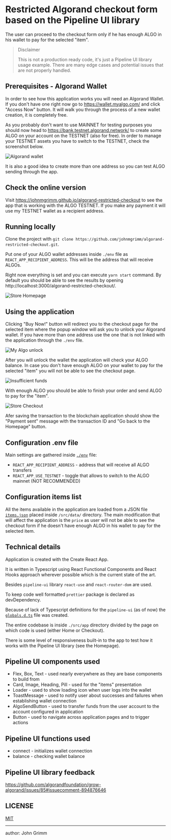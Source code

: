 # Restricted Algorand checkout form based on the Pipeline UI library

The user can proceed to the checkout form only if he has enough ALGO in his wallet to pay for the selected "item".

> Disclaimer
>
> This is not a production ready code, it's just a Pipeline UI library usage example.
> There are many edge cases and potential issues that are not properly handled.

## Prerequisites - Algorand Wallet

In order to see how this application works you will need an Algorand Wallet.
If you don't have one right now go to https://wallet.myalgo.com/ and click "Access Now" button.
It will walk you through the process of a new wallet creation, it is completely free.

As you probably don't want to use MAINNET for testing purposes you should now head to https://bank.testnet.algorand.network/ to create some ALGO on your account on the TESTNET (also for free).
In order to manage your TESTNET assets you have to switch to the TESTNET, check the screenshot below.

![Algorand wallet](./docs/wallet.png)

It is also a good idea to create more than one address so you can test ALGO sending through the app.

## Check the online version

Visit https://johnmgrimm.github.io/algorand-restricted-checkout to see the app that is working with the ALGO TESTNET.
If you make any payment it will use my TESTNET wallet as a recipient address.

## Running locally

Clone the project with `git clone https://github.com/johnmgrimm/algorand-restricted-checkout.git`.

Put one of your ALGO wallet addresses inside `./env` file as `REACT_APP_RECIPIENT_ADDRESS`. This will be the address that will receive ALGOs.

Right now everything is set and you can execute `yarn start` command.
By default you should be able to see the results by opening http://localhost:3000/algorand-restricted-checkout/.

![Store Homepage](./docs/store-home.png)

## Using the application

Clicking "Buy Now!" button will redirect you to the checkout page for the selected item where the popup window will ask you to unlock your Algorand wallet.
If you have more than one address use the one that is not linked with the application through the `./env` file.

![My Algo unlock](./docs/wallet-unlock.png)

After you will unlock the wallet the application will check your ALGO balance.
In case you don't have enough ALGO on your wallet to pay for the selected "item" you will not be able to see the checkout page.

![Insufficient funds](./docs/insufficient-funds.png)

With enough ALGO you should be able to finish your order and send ALGO to pay for the "item".

![Store Checkout](./docs/store-checkout.png)

Afer saving the transaction to the blockchain application should show the "Payment sent" message with the transaction ID and "Go back to the Homepage" button.

## Configuration .env file

Main settings are gathered inside [`./env`](./.env) file:

- `REACT_APP_RECIPIENT_ADDRESS` - address that will receive all ALGO transfers
- `REACT_APP_USE_TESTNET` - toggle that allows to switch to the ALGO mainnet (NOT RECOMMENDED)

## Configuration items list

All the items available in the application are loaded from a JSON file [`items.json`](./src/data/items.json) placed inside `/src/data/` directory.
The main modification that will affect the application is the `price` as user will not be able to see the checkout form if he doesn't have enough ALGO in his wallet to pay for the selected item.

## Technical details

Application is created with the Create React App.

It is written in Typescript using React Functional Components and React Hooks approach wherever possible which is the current state of the art.

Besides `pipeline-ui` library `react-use` and `react-router-dom` are used.

To keep code well formatted `prettier` package is declared as devDependency.

Because of lack of Typescript definitions for the `pipeline-ui` (as of now) the [`globals.d.ts`](./src/globals.d.ts) file was created.

The entire codebase is inside `./src/app` directory divided by the page on which code is
used (either Home or Checkout).

There is some level of responsiveness built-in to the app to test how it works with the Pipeline UI library (see the Homepage).

## Pipeline UI components used

- Flex, Box, Text - used nearly everywhere as they are base components to build from
- Card, Image, Heading, Pill - used for the "items" presentation
- Loader - used to show loading icon when user logs into the wallet
- ToastMessage - used to notify user about successes and failures when establishing wallet connection
- AlgoSendButton - used to transfer funds from the user account to the account configured in application
- Button - used to navigate across application pages and to trigger actions

## Pipeline UI functions used

- connect - initializes wallet connection
- balance - checking wallet balance

## Pipeline UI library feedback

https://github.com/algorandfoundation/grow-algorand/issues/85#issuecomment-894876646

## LICENSE

[MIT](./LICENSE)

---

author: John Grimm
